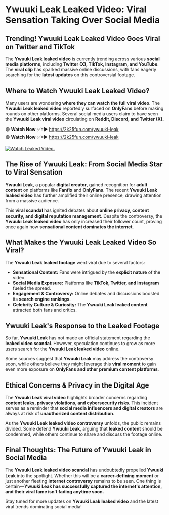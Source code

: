 # Ywuuki Leak Leaked Video: Viral Sensation Taking Over Social Media

## **Trending! Ywuuki Leak Leaked Video Goes Viral on Twitter and TikTok**
The **Ywuuki Leak leaked video** is currently trending across various **social media platforms**, including **Twitter (X), TikTok, Instagram, and YouTube**. The **viral clip** has sparked massive online discussions, with fans eagerly searching for the **latest updates** on this controversial footage.

## **Where to Watch Ywuuki Leak Leaked Video?**
Many users are wondering **where they can watch the full viral video**. The **Ywuuki Leak leaked video** reportedly surfaced on **OnlyFans** before making rounds on other platforms. Several social media users claim to have seen the **Ywuuki Leak viral video** circulating on **Reddit, Discord, and Twitter (X).**

🟢 **Watch Now** ✅=► https://2k25fun.com/ywuuki-leak  
🟢 **Watch Now** ✅=► https://2k25fun.com/ywuuki-leak  

[![Watch Leaked Video.](https://miro.medium.com/v2/resize:fit:828/format:webp/1*cilzJN44JGOrTw9NJCrNHA.gif "Watch Leaked Video")](https://2k25fun.com/ywuuki-leak)

## **The Rise of Ywuuki Leak: From Social Media Star to Viral Sensation**
**Ywuuki Leak**, a popular **digital creator**, gained recognition for **adult content** on platforms like **Fanfix** and **OnlyFans**. The recent **Ywuuki Leak leaked video** has further amplified their online presence, drawing attention from a massive audience.

This **viral scandal** has ignited debates about **online privacy, content security, and digital reputation management**. Despite the controversy, the **Ywuuki Leak leaked video** has only increased their follower count, proving once again how **sensational content dominates the internet**.

## **What Makes the Ywuuki Leak Leaked Video So Viral?**
The **Ywuuki Leak leaked footage** went viral due to several factors:
- **Sensational Content:** Fans were intrigued by the **explicit nature** of the video.
- **Social Media Exposure:** Platforms like **TikTok, Twitter, and Instagram** fueled the spread.
- **Engagement & Controversy:** Online debates and discussions boosted its **search engine rankings**.
- **Celebrity Culture & Curiosity:** The **Ywuuki Leak leaked content** attracted both fans and critics.

## **Ywuuki Leak's Response to the Leaked Footage**
So far, **Ywuuki Leak** has not made an official statement regarding the **leaked video scandal**. However, speculation continues to grow as more users search for the **Ywuuki Leak leaked video** online.

Some sources suggest that **Ywuuki Leak** may address the controversy soon, while others believe they might leverage this **viral moment** to gain even more exposure on **OnlyFans and other premium content platforms**.

## **Ethical Concerns & Privacy in the Digital Age**
The **Ywuuki Leak viral video** highlights broader concerns regarding **content leaks, privacy violations, and cybersecurity risks**. This incident serves as a reminder that **social media influencers and digital creators** are always at risk of **unauthorized content distribution**.

As the **Ywuuki Leak leaked video controversy** unfolds, the public remains divided. Some defend **Ywuuki Leak**, arguing that **leaked content** should be condemned, while others continue to share and discuss the footage online.

## **Final Thoughts: The Future of Ywuuki Leak in Social Media**
The **Ywuuki Leak leaked video scandal** has undoubtedly propelled **Ywuuki Leak** into the spotlight. Whether this will be a **career-defining moment** or just another fleeting **internet controversy** remains to be seen. One thing is certain—**Ywuuki Leak has successfully captured the internet's attention, and their viral fame isn't fading anytime soon.**

Stay tuned for more updates on **Ywuuki Leak leaked video** and the latest viral trends dominating social media!